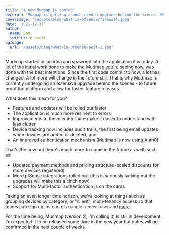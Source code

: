 ```yaml
---
title: 'A new Mudmap is coming'
excerpt: 'Mudmap is getting a much needed upgrade behind the scenes. What does this mean for you?'
coverImage: '/assets/blog/what-is-pfsense/firewall.jpeg'
date: '2021-12-17'
author:
  name: Dan
  twitter: dansult
ogImage:
  url: '/assets/blog/what-is-pfsense/post-1.jpg'
---
```


Mudmap started as an idea and spawned into the application it is today. A lot of the initial 
work done to make the Mudmap you're seeing now, was done with the best intentions. Since the 
first code commit to now, a lot has changed. A lot more will change in the future still. That is 
why Mudmap is currently undergoing an extensive upgrade behind the scenes - to future proof the 
platform and allow for faster feature releases.

What does this mean for you?

 * Features and updates will be rolled out faster
 * The application is much more resilient to errors
 * Improvements to the user interface make it easier to understand with less clutter
 * Device tracking now includes audit trails, the first being email updates when devices are added or deleted, and
 * An improved authentication mechanism (Mudmap is now using [Auth0])

That's the now but there's much more to come in the future as well, such as:

 * Updated payment methods and pricing structure (scaled discounts for more devices registered)
 * More pfSense integrations rolled out (this is seriously lacking but the upgrades will make this a cinch now)
 * Support for Multi-factor authentication is on the cards 

Taking an even longer time horizon, we're looking at things such as grouping devices by category,
or "client", multi-tenancy access so that teams can sign up instead of a single access user and 
[more][roadmap]. 

For the time being, Mudmap (version 2, I'm calling it) is still in development. I'm expected it 
to be released some time in the new year but dates will be confirmed in the next couple of weeks. 


[auth0]: https://auth0.com
[roadmap]: /roadmap